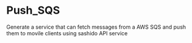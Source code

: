 # Push_SQS
Generate a service that can fetch messages from a AWS SQS and push them to movile clients using sashido API service
